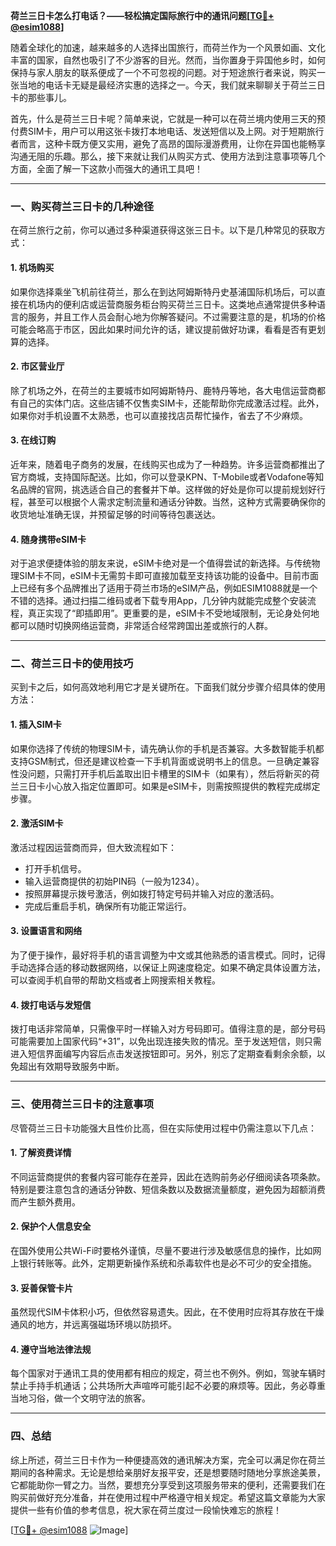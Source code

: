 **荷兰三日卡怎么打电话？——轻松搞定国际旅行中的通讯问题[[TG💪+ @esim1088](https://t.me/s/esim1088)]**

随着全球化的加速，越来越多的人选择出国旅行，而荷兰作为一个风景如画、文化丰富的国家，自然也吸引了不少游客的目光。然而，当你置身于异国他乡时，如何保持与家人朋友的联系便成了一个不可忽视的问题。对于短途旅行者来说，购买一张当地的电话卡无疑是最经济实惠的选择之一。今天，我们就来聊聊关于荷兰三日卡的那些事儿。

首先，什么是荷兰三日卡呢？简单来说，它就是一种可以在荷兰境内使用三天的预付费SIM卡，用户可以用这张卡拨打本地电话、发送短信以及上网。对于短期旅行者而言，这种卡既方便又实用，避免了高昂的国际漫游费用，让你在异国也能畅享沟通无阻的乐趣。那么，接下来就让我们从购买方式、使用方法到注意事项等几个方面，全面了解一下这款小而强大的通讯工具吧！

---

### **一、购买荷兰三日卡的几种途径**

在荷兰旅行之前，你可以通过多种渠道获得这张三日卡。以下是几种常见的获取方式：

#### 1. **机场购买**
如果你选择乘坐飞机前往荷兰，那么在到达阿姆斯特丹史基浦国际机场后，可以直接在机场内的便利店或运营商服务柜台购买荷兰三日卡。这类地点通常提供多种语言的服务，并且工作人员会耐心地为你解答疑问。不过需要注意的是，机场的价格可能会略高于市区，因此如果时间允许的话，建议提前做好功课，看看是否有更划算的选择。

#### 2. **市区营业厅**
除了机场之外，在荷兰的主要城市如阿姆斯特丹、鹿特丹等地，各大电信运营商都有自己的实体门店。这些店铺不仅售卖SIM卡，还能帮助你完成激活过程。此外，如果你对手机设置不太熟悉，也可以直接找店员帮忙操作，省去了不少麻烦。

#### 3. **在线订购**
近年来，随着电子商务的发展，在线购买也成为了一种趋势。许多运营商都推出了官方商城，支持国际配送。比如，你可以登录KPN、T-Mobile或者Vodafone等知名品牌的官网，挑选适合自己的套餐并下单。这样做的好处是你可以提前规划好行程，甚至可以根据个人需求定制流量和通话分钟数。当然，这种方式需要确保你的收货地址准确无误，并预留足够的时间等待包裹送达。

#### 4. **随身携带eSIM卡**
对于追求便捷体验的朋友来说，eSIM卡绝对是一个值得尝试的新选择。与传统物理SIM卡不同，eSIM卡无需剪卡即可直接加载至支持该功能的设备中。目前市面上已经有多个品牌推出了适用于荷兰市场的eSIM产品，例如ESIM1088就是一个不错的选择。通过扫描二维码或者下载专用App，几分钟内就能完成整个安装流程，真正实现了“即插即用”。更重要的是，eSIM卡不受地域限制，无论身处何地都可以随时切换网络运营商，非常适合经常跨国出差或旅行的人群。

---

### **二、荷兰三日卡的使用技巧**

买到卡之后，如何高效地利用它才是关键所在。下面我们就分步骤介绍具体的使用方法：

#### 1. **插入SIM卡**
如果你选择了传统的物理SIM卡，请先确认你的手机是否兼容。大多数智能手机都支持GSM制式，但还是建议检查一下手机背面或说明书上的信息。一旦确定兼容性没问题，只需打开手机后盖取出旧卡槽里的SIM卡（如果有），然后将新买的荷兰三日卡小心放入指定位置即可。如果是eSIM卡，则需按照提供的教程完成绑定步骤。

#### 2. **激活SIM卡**
激活过程因运营商而异，但大致流程如下：
   - 打开手机信号。
   - 输入运营商提供的初始PIN码（一般为1234）。
   - 按照屏幕提示拨号激活，例如拨打特定号码并输入对应的激活码。
   - 完成后重启手机，确保所有功能正常运行。

#### 3. **设置语言和网络**
为了便于操作，最好将手机的语言调整为中文或其他熟悉的语言模式。同时，记得手动选择合适的移动数据网络，以保证上网速度稳定。如果不确定具体设置方法，可以查阅手机自带的帮助文档或者上网搜索相关教程。

#### 4. **拨打电话与发短信**
拨打电话非常简单，只需像平时一样输入对方号码即可。值得注意的是，部分号码可能需要加上国家代码“+31”，以免出现连接失败的情况。至于发送短信，则只需进入短信界面编写内容后点击发送按钮即可。另外，别忘了定期查看剩余余额，以免超出有效期导致服务中断。

---

### **三、使用荷兰三日卡的注意事项**

尽管荷兰三日卡功能强大且性价比高，但在实际使用过程中仍需注意以下几点：

#### 1. **了解资费详情**
不同运营商提供的套餐内容可能存在差异，因此在选购前务必仔细阅读各项条款。特别是要注意包含的通话分钟数、短信条数以及数据流量额度，避免因为超额消费而产生额外费用。

#### 2. **保护个人信息安全**
在国外使用公共Wi-Fi时要格外谨慎，尽量不要进行涉及敏感信息的操作，比如网上银行转账等。此外，定期更新操作系统和杀毒软件也是必不可少的安全措施。

#### 3. **妥善保管卡片**
虽然现代SIM卡体积小巧，但依然容易遗失。因此，在不使用时应将其存放在干燥通风的地方，并远离强磁场环境以防损坏。

#### 4. **遵守当地法律法规**
每个国家对于通讯工具的使用都有相应的规定，荷兰也不例外。例如，驾驶车辆时禁止手持手机通话；公共场所大声喧哗可能引起不必要的麻烦等。因此，务必尊重当地习俗，做一个文明守法的旅客。

---

### **四、总结**

综上所述，荷兰三日卡作为一种便捷高效的通讯解决方案，完全可以满足你在荷兰期间的各种需求。无论是想给亲朋好友报平安，还是想要随时随地分享旅途美景，它都能助你一臂之力。当然，要想充分享受到这项服务带来的便利，还需要我们在购买前做好充分准备，并在使用过程中严格遵守相关规定。希望这篇文章能为大家提供一些有价值的参考信息，祝大家在荷兰度过一段愉快难忘的旅程！

[[TG💪+ @esim1088](https://t.me/s/esim1088) ![Image](https://i.postimg.cc/4NQfJmqS/Snipaste-2025-05-13-00-14-12.png)]